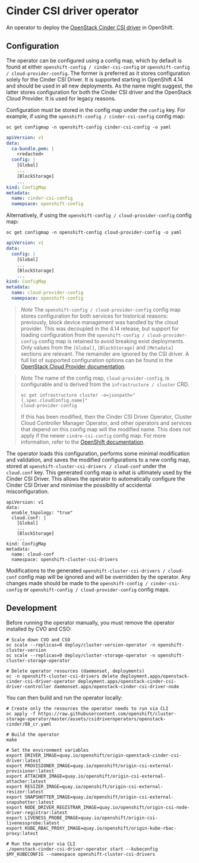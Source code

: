 # Cinder CSI driver operator

An operator to deploy the [OpenStack Cinder CSI driver](https://github.com/openshift/cloud-provider-openstack/tree/master/pkg/csi/cinder) in OpenShift.

## Configuration

The operator can be configured using a config map, which by default is found at either `openshift-config / cinder-csi-config` or `openshift-config / cloud-provider-config`.
The former is preferred as it stores configuration solely for the Cinder CSI Driver.
It is supported starting in OpenShift 4.14 and should be used in all new deployments.
As the name might suggest, the latter stores configuration for both the Cinder CSI driver and the OpenStack Cloud Provider.
It is used for legacy reasons.

Configuration must be stored in the config map under the `config` key. For example, if using the `openshift-config / cinder-csi-config` config map:

```shell
oc get configmap -n openshift-config cinder-csi-config -o yaml
```

```yaml
apiVersion: v1
data:
  ca-bundle.pem: |
    <redacted>
  config: |
    [Global]
    ...
    [BlockStorage]
    ...
kind: ConfigMap
metadata:
  name: cinder-csi-config
  namepsace: openshift-config
```

Alternatively, if using the `openshift-config / cloud-provider-config` config map:

```shell
oc get configmap -n openshift-config cloud-provider-config -o yaml
```

```yaml
apiVersion: v1
data:
  config: |
    [Global]
    ...
    [BlockStorage]
    ...
kind: ConfigMap
metadata:
  name: cloud-provider-config
  namepsace: openshift-config
```

> *Note*
> The `openshift-config / cloud-provider-config` config map stores configuration for both services for historical reasons: previously, block device management was handled by the cloud provider.
> This was decoupled in the 4.14 release, but support for loading configuration from the `openshift-config / cloud-provider-config` config map is retained to avoid breaking exist deployments.
> Only values from the `[Global]`, `[BlockStorage]` and `[Metadata]` sections are relevant. The remainder are ignored by the CSI driver.
> A full list of supported configuration options can be found in the [OpenStack Cloud Provider documentation](https://github.com/kubernetes/cloud-provider-openstack/blob/master/docs/cinder-csi-plugin/using-cinder-csi-plugin.md#driver-config).

> *Note*
> The name of the config map, `cloud-provider-config`, is configurable and is derived from the `infrastructure / cluster` CRD.
>
>     oc get infrastructure cluster -o=jsonpath="{.spec.cloudConfig.name}"
>     cloud-provider-config
>
> If this has been modified, then the Cinder CSI Driver Operator, Cluster Cloud Controller Manager Operator,
> and other operators and services that depend on this config map will the modified name.
> This does not apply if the newer `cindre-csi-config` config map.
> For more information, refer to the [OpenShift documentation](https://docs.openshift.com/container-platform/4.12/rest_api/config_apis/infrastructure-config-openshift-io-v1.html#spec-cloudconfig).

The operator loads this configuration, performs some minimal modification and validation, and saves the modified configurations to a new config map, stored at `openshift-cluster-csi-drivers / cloud-conf` under the `cloud.conf` key.
This generated config map is what is ultimately used by the Cinder CSI Driver.
This allows the operator to automatically configure the Cinder CSI Driver and minimise the possibility of accidental misconfiguration.

```shell
apiVersion: v1
data:
  enable_topology: "true"
  cloud.conf: |
    [Global]
    ...
    [BlockStorage]
    ...
kind: ConfigMap
metadata:
  name: cloud-conf
  namespace: openshift-cluster-csi-drivers
```

Modifications to the generated `openshift-cluster-csi-drivers / cloud-conf` config map will be ignored and will be overridden by the operator.
Any changes made should be made to the `openshift-config / cinder-csi-config` or `openshift-config / cloud-provider-config` config maps.

## Development

Before running the operator manually, you must remove the operator installed by CVO and CSO:

```shell
# Scale down CVO and CSO
oc scale --replicas=0 deploy/cluster-version-operator -n openshift-cluster-version
oc scale --replicas=0 deploy/cluster-storage-operator -n openshift-cluster-storage-operator

# Delete operator resources (daemonset, deployments)
oc -n openshift-cluster-csi-drivers delete deployment.apps/openstack-cinder-csi-driver-operator deployment.apps/openstack-cinder-csi-driver-controller daemonset.apps/openstack-cinder-csi-driver-node
```

You can then build and run the operator locally:

```shell
# Create only the resources the operator needs to run via CLI
oc apply -f https://raw.githubusercontent.com/openshift/cluster-storage-operator/master/assets/csidriveroperators/openstack-cinder/08_cr.yaml

# Build the operator
make

# Set the environment variables
export DRIVER_IMAGE=quay.io/openshift/origin-openstack-cinder-csi-driver:latest
export PROVISIONER_IMAGE=quay.io/openshift/origin-csi-external-provisioner:latest
export ATTACHER_IMAGE=quay.io/openshift/origin-csi-external-attacher:latest
export RESIZER_IMAGE=quay.io/openshift/origin-csi-external-resizer:latest
export SNAPSHOTTER_IMAGE=quay.io/openshift/origin-csi-external-snapshotter:latest
export NODE_DRIVER_REGISTRAR_IMAGE=quay.io/openshift/origin-csi-node-driver-registrar:latest
export LIVENESS_PROBE_IMAGE=quay.io/openshift/origin-csi-livenessprobe:latest
export KUBE_RBAC_PROXY_IMAGE=quay.io/openshift/origin-kube-rbac-proxy:latest

# Run the operator via CLI
./openstack-cinder-csi-driver-operator start --kubeconfig $MY_KUBECONFIG --namespace openshift-cluster-csi-drivers
```
